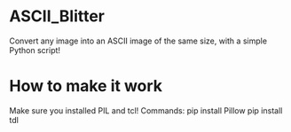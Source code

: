 # ASCII_Blitter
Convert any image into an ASCII image of the same size, with a simple Python script!


# How to make it work
Make sure you installed PIL and tcl!
Commands:
  pip install Pillow
  pip install tdl
